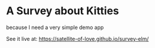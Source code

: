 # A Survey about Kitties

because I need a very simple demo app

See it live at: https://satellite-of-love.github.io/survey-elm/


